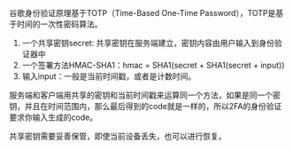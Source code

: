谷歌身份验证原理基于TOTP（Time-Based One-Time Password），TOTP是基于时间的一次性密码算法。
1. 一个共享密钥secret: 共享密钥在服务端建立，密钥内容由用户输入到身份验证器中
2. 一个签署方法HMAC-SHA1：hmac = SHA1(secret + SHA1(secret + input))
3. 输入input：一般是当前时间戳，或者是计数时间。

服务端和客户端用共享的密钥和当前时间戳来运算同一个方法，如果是同一个密钥，并且在时间范围内，那么最后得到的code就是一样的，所以2FA的身份验证要求你输入生成的code。

共享密钥需要妥善保管，即使当前设备丢失，也可以进行恢复。
